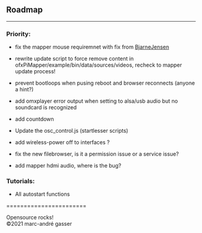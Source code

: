 ## Roadmap
**********

### Priority:

- fix the mapper mouse requiremnet with fix from [BjarneJensen](https://github.com/magdesign/PocketVJ-CP-v3/issues/92#issuecomment-787531172)
- rewrite update script to force remove content in ofxPiMapper/example/bin/data/sources/videos, recheck to mapper update process!

- prevent bootloops when pusing reboot and browser reconnects (anyone a hint?)
- add omxplayer error output when setting to alsa/usb audio but no soundcard is recognized
- add countdown
- Update the osc_control.js (startlesser scripts)
- add wireless-power off to interfaces ?
- fix the new filebrowser, is it a permission issue or a service issue?
- add mapper hdmi audio, where is the bug?


### Tutorials: <br />

- All autostart functions <br />



=======================<br />

Opensource rocks! <br />
©2021 marc-andré gasser

